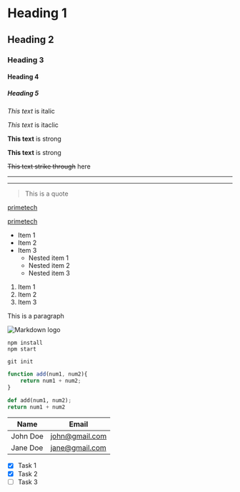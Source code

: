 <!-- Headings -->
# Heading 1
## Heading 2
### Heading 3
#### Heading 4
##### Heading 5

<!-- Italics -->
*This text* is italic

_This text_ is itaclic

<!-- Strong -->
**This text** is strong

__This text__ is strong

<!-- Strikethrough -->
~~This text strike through~~ here

<!-- Horizontal Rule like separators -->
---

___

<!-- Blockquote -->
>This is a quote

<!-- Links -->
[primetech](https://www.primetech.com)

[primetech](https://www.primetech.com "Prime tech")

<!-- Lists Ul -->
* Item 1
* Item 2
* Item 3
    * Nested item 1
    * Nested item 2
    * Nested item 3

 <!-- OL    -->
 1. Item 1
 2. Item 2
 3. Item 3

 <!-- Inline code block  -->
 <p>This is a paragraph</p>

 <!-- Images -->
 ![Markdown logo](https://markdown-here.com/img/icon256.png)


<!-- Github Markdown -->
<!-- Code blocks -->
```
npm install
npm start
```

```
git init
```

<!-- Javascript functions -->
```javascript
function add(num1, num2){
    return num1 + num2;
}
```

<!-- Python function -->
```python
def add(num1, num2);
return num1 + num2
```

<!-- Tables -->
| Name     | Email          |
| -------- | -------------- |
| John Doe | john@gmail.com |
| Jane Doe | jane@gmail.com |


<!-- Task lists -->
* [x] Task 1
* [x] Task 2
* [ ] Task 3